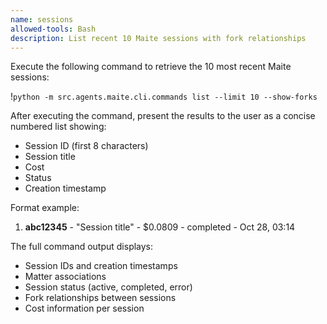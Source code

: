 ```yaml
---
name: sessions
allowed-tools: Bash
description: List recent 10 Maite sessions with fork relationships
---
```


Execute the following command to retrieve the 10 most recent Maite sessions:

!`python -m src.agents.maite.cli.commands list --limit 10 --show-forks`

After executing the command, present the results to the user as a concise numbered list showing:
- Session ID (first 8 characters)
- Session title
- Cost
- Status
- Creation timestamp

Format example:
1. **abc12345** - "Session title" - $0.0809 - completed - Oct 28, 03:14

The full command output displays:
- Session IDs and creation timestamps
- Matter associations
- Session status (active, completed, error)
- Fork relationships between sessions
- Cost information per session
